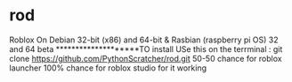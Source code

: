 # rod
Roblox On Debian 32-bit (x86) and 64-bit &amp; Rasbian (raspberry pi OS) 32 and 64 beta 
********************TO install USe this on the terrminal : git clone https://github.com/PythonScratcher/rod.git
50-50 chance for roblox launcher 100% chance for roblox studio for it working
